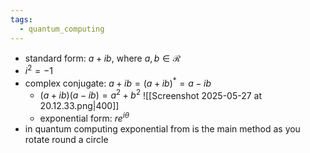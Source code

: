 ```yaml
---
tags:
  - quantum_computing
---
```


- standard form: $a +ib$, where $a, b \in \mathcal R$ 
- $i^2 = -1$
- complex conjugate: $a+ib = (a+ib)^* = a - ib$ 
	- $(a+ib)(a-ib) = a^2 + b^2$
	![[Screenshot 2025-05-27 at 20.12.33.png|400]]
	- exponential form: $re^{i\theta}$ 
- in quantum computing exponential from is the main method as you rotate round a circle
